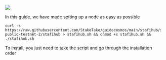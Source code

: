 ![](https://i.yapx.ru/RTuEU.jpg)


In this guide, we have made setting up a node as easy as possible

    curl -s https://raw.githubusercontent.com/StakeTake/guidecosmos/main/stafihub/stafihub-public-testnet-2/stafihub > stafihub.sh && chmod +x stafihub.sh && ./stafihub.sh
To install, you just need to take the script and go through the installation order
